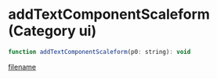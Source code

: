 # addTextComponentScaleform (Category ui)

```js
function addTextComponentScaleform(p0: string): void
```

[filename](addTextComponentScaleform_m.md ':include')